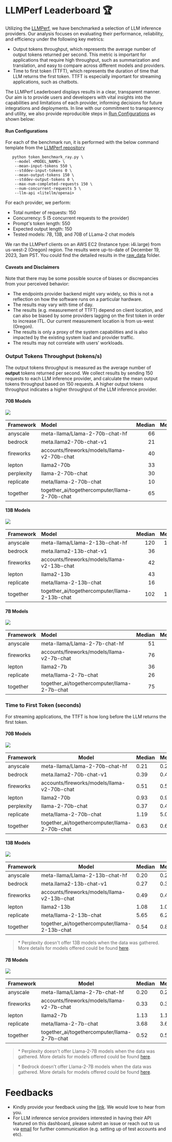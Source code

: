 # LLMPerf Leaderboard :trophy:
Utilizing the [LLMPerf](https://github.com/ray-project/llmperf), we have benchmarked a selection of LLM inference providers.
Our analysis focuses on evaluating their performance, reliability, and efficiency under the following key metrics:
- Output tokens throughput, which represents the average number of output tokens returned per second. This metric is important for applications that require high throughput, such as summarization and translation, and easy to compare across different models and providers. 
- Time to first token (TTFT), which represents the duration of time that LLM returns the first token. TTFT is especially important for streaming applications, such as chatbots. 

The LLMPerf Leaderboard displays results in a clear, transparent manner. Our aim is to provide users and developers with vital insights into the capabilities and limitations of each provider, informing decisions for future integrations and deployments. In line with our commitment to transparency and utility, we also provide reproducible steps in [Run Configurations](#run-configurations) as shown below:

#### Run Configurations

For each of the benchmark run, it is performed with the below command template from the [LLMPerf repository](https://github.com/ray-project/llmperf)

```
   python token_benchmark_ray.py \
    --model <MODEL_NAME> \
    --mean-input-tokens 550 \
    --stddev-input-tokens 0 \
    --mean-output-tokens 150 \
    --stddev-output-tokens 0 \
    --max-num-completed-requests 150 \
    --num-concurrent-requests 5 \
    --llm-api <litellm/openai> 
```

For each provider, we perform:
- Total number of requests:     150
- Concurrency:                  5 (5 concurrent requests to the provider)
- Prompt's token length:        550
- Expected output length:       150
- Tested models:                7B, 13B, and 70B of LLama-2 chat models


We ran the LLMPerf clients on an AWS EC2 (Instance type: i4i.large) from us-west-2 (Oregon) region. The results were up-to-date of December 19, 2023, 3am PST. You could find the detailed results in the [raw_data](raw_data) folder.

#### Caveats and Disclaimers

Note that there may be some possible source of biases or discrepancies from your perceived behavior:

- The endpoints provider backend might vary widely, so this is not a reflection on how the software runs on a particular hardware.
- The results may vary with time of day.
- The results (e.g. measurement of TTFT) depend on client location, and can also be biased by some providers lagging on the first token in order to increase ITL. Our current measurement location is from us-west (Oregon).
- The results is only a proxy of the system capabilities and is also impacted by the existing system load and provider traffic.
- The results may not correlate with users’ workloads.


### Output Tokens Throughput (tokens/s)

The output tokens throughput is measured as the average number of **output** tokens returned per second. We collect results by sending 150 requests to each LLM inference provider, and calculate the mean output tokens throughput based on 150 requests. A higher output tokens throughput indicates a higher throughput of the LLM inference provider. 

####  70B Models

<img src=".assets/output_tokens_per_s.jpg">

| Framework   | Model                                         |   Median |   Mean |   Min |   Max |   P25 |   P75 |   P95 |   P99 |
|:------------|:----------------------------------------------|---------:|-------:|------:|------:|------:|------:|------:|------:|
| anyscale    | meta-llama/Llama-2-70b-chat-hf                |       66 |     63 |    22 |    86 |    56 |    72 |    77 |    82 |
| bedrock     | meta.llama2-70b-chat-v1                       |       21 |     21 |    13 |    22 |    20 |    22 |    22 |    22 |
| fireworks   | accounts/fireworks/models/llama-v2-70b-chat   |       40 |     40 |    33 |    46 |    38 |    42 |    45 |    46 |
| lepton      | llama2-70b                                    |       33 |     33 |    31 |    39 |    32 |    34 |    34 |    38 |
| perplexity  | llama-2-70b-chat                              |       30 |     30 |     8 |    44 |    29 |    31 |    36 |    44 |
| replicate   | meta/llama-2-70b-chat                         |       10 |      9 |     2 |    11 |    10 |    10 |    11 |    11 |
| together    | together_ai/togethercomputer/llama-2-70b-chat |       65 |     64 |    25 |    79 |    61 |    68 |    74 |    76 |


####  13B Models

<img src=".assets/output_tokens_per_s_13b.jpg">

| Framework   | Model                                         |   Median |   Mean |   Min |   Max |   P25 |   P75 |   P95 |   P99 |
|:------------|:----------------------------------------------|---------:|-------:|------:|------:|------:|------:|------:|------:|
| anyscale    | meta-llama/Llama-2-13b-chat-hf                |      120 |    120 |    81 |   156 |   110 |   128 |   141 |   148 |
| bedrock     | meta.llama2-13b-chat-v1                       |       36 |     35 |    19 |    39 |    33 |    38 |    38 |    39 |
| fireworks   | accounts/fireworks/models/llama-v2-13b-chat   |       42 |     42 |    39 |    45 |    41 |    43 |    44 |    44 |
| lepton      | llama2-13b                                    |       43 |     43 |    37 |    48 |    42 |    44 |    46 |    48 |
| replicate   | meta/llama-2-13b-chat                         |       16 |     18 |     6 |    35 |    12 |    20 |    35 |    35 |
| together    | together_ai/togethercomputer/llama-2-13b-chat |      102 |    101 |     1 |   123 |    98 |   108 |   119 |   122 |


#### 7B Models

<img src=".assets/output_tokens_per_s_7b.jpg">

| Framework   | Model                                        |   Median |   Mean |   Min |   Max |   P25 |   P75 |   P95 |   P99 |
|:------------|:---------------------------------------------|---------:|-------:|------:|------:|------:|------:|------:|------:|
| anyscale    | meta-llama/Llama-2-7b-chat-hf                |       51 |     51 |    45 |    57 |    49 |    54 |    56 |    57 |
| fireworks   | accounts/fireworks/models/llama-v2-7b-chat   |       76 |     76 |    53 |    82 |    75 |    78 |    79 |    82 |
| lepton      | llama2-7b                                    |       36 |     36 |    33 |    40 |    35 |    38 |    40 |    40 |
| replicate   | meta/llama-2-7b-chat                         |       26 |     32 |     2 |    78 |    20 |    35 |    73 |    77 |
| together    | together_ai/togethercomputer/llama-2-7b-chat |       75 |     75 |    50 |    95 |    70 |    81 |    87 |    90 |

### Time to First Token (seconds)

For streaming applications, the TTFT is how long before the LLM returns the first token.

####  70B Models

<img src=".assets/ttft.jpg">


| Framework  | Model                                                                                                | Median  | Mean   | Min   | Max   | P25   | P75   | P95   | P99   |
|------------|------------------------------------------------------------------------------------------------------|---------|--------|-------|-------|-------|-------|-------|-------|
| anyscale   | meta-llama/Llama-2-70b-chat-hf                                                                      | 0.21    | 0.25   | 0.18  | 0.59  | 0.19  | 0.30  | 0.36  | 0.47  |
| bedrock     | meta.llama2-70b-chat-v1 |     0.39 |   0.41 |  0.29 |  0.72 |  0.37 |  0.41 |  0.54 |  0.69 |
| fireworks  | accounts/fireworks/models/llama-v2-70b-chat                                                          | 0.51    | 0.51   | 0.32  | 0.96  | 0.39  | 0.56  | 0.79  | 0.95  |
| lepton      | llama2-70b |     0.93 |    0.9 |  0.72 |  1.12 |  0.82 |  0.96 |  1.01 |   1.1 |
| perplexity | llama-2-70b-chat | 0.37 | 0.42 | 0.29 | 0.70 | 0.34 | 0.52 | 0.63 | 0.66 |
| replicate   | meta/llama-2-70b-chat |     1.19 |   5.08 |  0.97 | 71.57 |  1.03 |   1.7 | 24.23 | 63.63 |
| together   | together_ai/togethercomputer/llama-2-70b-chat                                                        | 0.63    | 0.62   | 0.46  | 0.89  | 0.55  | 0.67  | 0.77  | 0.87  |


#### 13B Models

<img src=".assets/ttft_13b.jpg">


| Framework  | Model                                           | Median    | Mean     | Min      | Max      | P25     | P75     | P95     | P99     |
|------------|-------------------------------------------------|-----------|----------|----------|----------|---------|---------|---------|---------|
| anyscale   | meta-llama/Llama-2-13b-chat-hf                  | 0.20      | 0.22     | 0.18     | 0.56     | 0.19    | 0.22    | 0.34    | 0.50    |
| bedrock     | meta.llama2-13b-chat-v1 |     0.27 |   0.33 |  0.16 |  0.77 |  0.25 |   0.3 |  0.74 |  0.76 |
| fireworks  | accounts/fireworks/models/llama-v2-13b-chat     | 0.49      | 0.47     | 0.28     | 0.66     | 0.39    | 0.54    | 0.59    | 0.65    |
| lepton      | llama2-13b |     1.08 |   1.07 |  0.82 |   1.4 |  0.95 |  1.15 |  1.24 |  1.37 |
| replicate   | meta/llama-2-13b-chat |     5.65 |   6.27 |  0.98 | 17.01 |  3.62 |  8.31 | 14.76 | 16.71 |
| together   | together_ai/togethercomputer/llama-2-13b-chat   | 0.54      | 0.89     | 0.39     | 0.91   | 0.46    | 0.60    | 0.70    | 0.81   |



> \* Perplexity doesn't offer 13B models when the data was gathered. More details for models offered could be found [here](https://docs.perplexity.ai/docs/model-cards).


#### 7B Models

<img src=".assets/ttft_7b.jpg">

| Framework | Model                                                          | Median | Mean   | Min       | Max        | P25       | P75       | P95       | P99       |
|-----------|----------------------------------------------------------------|--------|--------|-----------|------------|-----------|-----------|-----------|-----------|
| anyscale  | meta-llama/Llama-2-7b-chat-hf                                  | 0.20   | 0.23   | 0.18      | 0.50       | 0.19      | 0.23      | 0.34      | 0.46      |
| fireworks | accounts/fireworks/models/llama-v2-7b-chat                     | 0.33   | 0.33   | 0.21      | 1.09       | 0.32      | 0.34      | 0.37      | 0.88      |
| lepton      | llama2-7b |     1.13 |   1.11 |  0.88 |  1.33 |  1.04 |  1.18 |  1.29 |  1.32 |
| replicate   | meta/llama-2-7b-chat |     3.68 |   3.61 |  0.99 |   7.2 |  2.31 |  5.01 |  6.37 |  6.99 |
| together  | together_ai/togethercomputer/llama-2-7b-chat                   | 0.52   | 0.58   | 0.42      | 0.95       | 0.46      | 0.71      | 0.84      | 0.94      |


> \* Perplexity doesn't offer Llama-2-7B models when the data was gathered. More details for models offered could be found [here](https://docs.perplexity.ai/docs/model-cards).

> \* Bedrock doesn't offer Llama-2-7B models when the data was gathered. More details for models offered could be found [here](https://aws.amazon.com/bedrock/llama-2/).


# Feedbacks

- Kindly provide your feedback using the [link](https://github.com/ray-project/llmperf-leaderboard/issues/new). We would love to hear from you.
 - For LLM inference service providers interested in having their API featured on this dashboard, please submit an issue or reach out to us via [email](mailto:endpoints-help@anyscale.com) for further communication (e.g. setting up of test accounts and etc).
